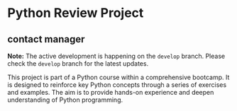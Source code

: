 # Python Review Project 
## contact manager

**Note:** The active development is happening on the `develop` branch. Please check the `develop` branch for the latest updates.

This project is part of a Python course within a comprehensive bootcamp. 
It is designed to reinforce key Python concepts through a series of exercises and examples. 
The aim is to provide hands-on experience and deepen understanding of Python programming.
